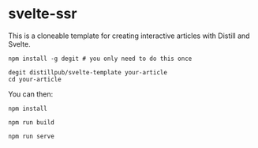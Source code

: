 # svelte-ssr

This is a cloneable template for creating interactive articles with Distill and Svelte.

```
npm install -g degit # you only need to do this once

degit distillpub/svelte-template your-article
cd your-article
```

You can then:
```
npm install

npm run build

npm run serve
```
